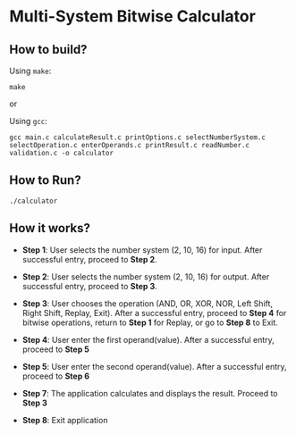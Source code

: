 # Multi-System Bitwise Calculator

## How to build?

Using `make`:
```
make
```
or

Using `gcc`:
```
gcc main.c calculateResult.c printOptions.c selectNumberSystem.c selectOperation.c enterOperands.c printResult.c readNumber.c validation.c -o calculator
```

## How to Run?
```
./calculator
```

## How it works?

- **Step 1**: User selects the number system (2, 10, 16) for input. After successful entry, proceed to **Step 2**.

- **Step 2**: User selects the number system (2, 10, 16) for output. After successful entry, proceed to **Step 3**.

- **Step 3**: User chooses the operation (AND, OR, XOR, NOR, Left Shift, Right Shift, Replay, Exit). After a successful entry, proceed to **Step 4** for bitwise operations, return to **Step 1** for Replay, or go to **Step 8** to Exit.

- **Step 4**: User enter the first operand(value). After a successful entry, proceed to **Step 5**

- **Step 5**: User enter the second operand(value). After a successful entry, proceed to **Step 6**

- **Step 7**: The application calculates and displays the result. Proceed to **Step 3**

- **Step 8**: Exit application
